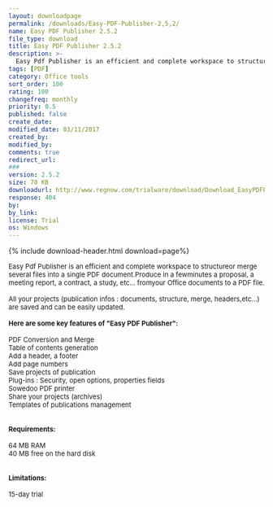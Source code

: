 ```yaml
---
layout: downloadpage
permalink: /downloads/Easy-PDF-Publisher-2,5,2/
name: Easy PDF Publisher 2.5.2
file_type: download
title: Easy PDF Publisher 2.5.2
description: >-
  Easy Pdf Publisher is an efficient and complete workspace to structure or merge several files into a single PDF document.
tags: [PDF]
category: Office tools
sort_order: 100
rating: 100
changefreq: monthly
priority: 0.5
published: false
create_date: 
modified_date: 03/11/2017
created_by: 
modified_by: 
comments: true
redirect_url: 
### 
version: 2.5.2
size: 78 KB
downloadurl: http://www.regnow.com/trialware/download/Download_EasyPDFPublisher_v214 3 perso.exe?item=8850 15&affiliate=62120
response: 404
by: 
by_link: 
license: Trial
os: Windows
---
```


{% include download-header.html download=page%}

<p style="fix-download-text !important">
<p><font size="2">Easy Pdf Publisher is an efficient and complete workspace to structureor merge several files into a single PDF document.Produce in a fewminutes a proposal, a meeting report, a contract, a study, etc... fromyour Office documents to a PDF file.<br />
<br />
All your projects (publication infos : documents, structure, merge, headers,etc...) are saved and can be easily updated.<br />
<br />
<span><strong>Here are some key features of "Easy PDF Publisher":</strong></span><br />
<br />
PDF Conversion and Merge <br />
Table of contents generation <br />
Add a header, a footer <br />
Add page numbers <br />
Save projects of publication <br />
Plug-ins : Security, open options, properties fields<br />
Sowedoo PDF printer <br />
Share your projects (archives) <br />
Templates of publications management<br />
<br />
<br />
<span><strong>Requirements:</strong></span><br />
<br />
64 MB RAM<br />
40 MB free on the hard disk <br />
<br />
<br />
<span><strong>Limitations:</strong></span><br />
<br />
15-day trial<br />
</font></p></p>
